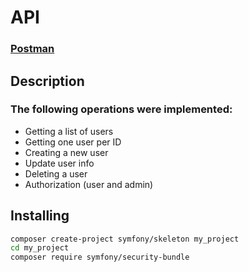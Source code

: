 # API
### [Postman](https://documenter.getpostman.com/view/41681584/2sAYX3qiNF)

## Description

### The following operations were implemented:

- Getting a list of users
- Getting one user per ID
- Creating a new user
- Update user info
- Deleting a user 
- Authorization (user and admin)

## Installing

```bash
composer create-project symfony/skeleton my_project
cd my_project
composer require symfony/security-bundle